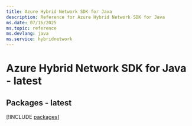 ```yaml
---
title: Azure Hybrid Network SDK for Java
description: Reference for Azure Hybrid Network SDK for Java
ms.date: 07/16/2025
ms.topic: reference
ms.devlang: java
ms.service: hybridnetwork
---
```

# Azure Hybrid Network SDK for Java - latest
## Packages - latest
[!INCLUDE [packages](hybrid-network-index.md)]